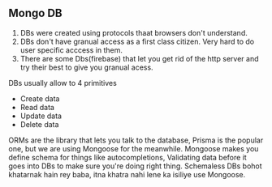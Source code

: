 ## Mongo DB    

1. DBs were created using protocols thaat browsers don't understand.
2. DBs don't have granual access as a first class citizen. Very hard to do user specific acccess in them.
3. There are some Dbs(firebase) that let you get rid of the http server and try their best to give you granual acess.

DBs usually allow to 4 primitives 
- Create data
- Read data
- Update data
- Delete data

ORMs are the library that lets you talk to the database, Prisma is the popular one, but we are using Mongoose for the meanwhile.
Mongoose makes you define schema for things like autocompletions, Validating data before it goes into DBs to make sure you're doing right thing. 
Schemaless DBs bohot khatarnak hain rey baba, itna khatra nahi lene ka isiliye use Mongoose. 
